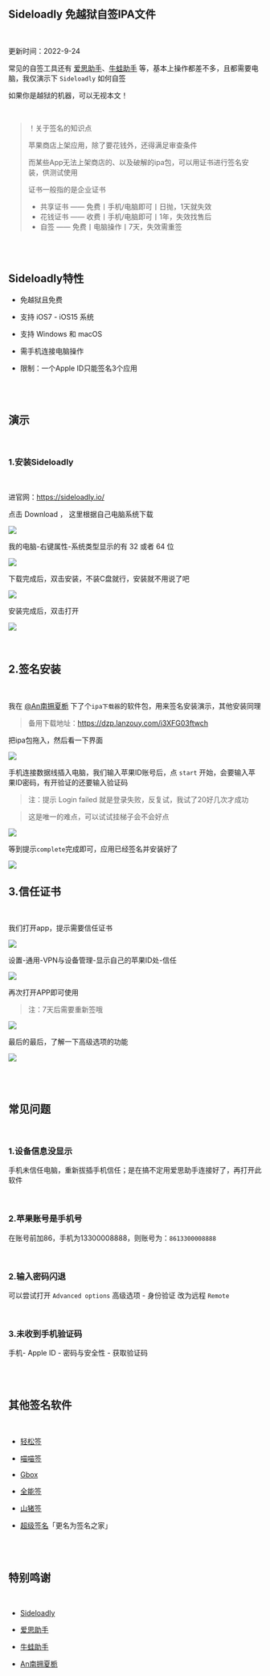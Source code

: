 ## Sideloadly 免越狱自签IPA文件

</br>

更新时间：2022-9-24

常见的自签工具还有 [爱思助手](https://www.i4.cn/)、[牛蛙助手](https://www.ios222.com/) 等，基本上操作都差不多，且都需要电脑，我仅演示下 `Sideloadly` 如何自签


如果你是越狱的机器，可以无视本文！

</br>

>！关于签名的知识点
>
>苹果商店上架应用，除了要花钱外，还得满足审查条件
>
>而某些App无法上架商店的、以及破解的ipa包，可以用证书进行签名安装，供测试使用
>
>证书一般指的是企业证书
>
>* 共享证书 —— 免费丨手机/电脑即可丨日抛，1天就失效
>* 花钱证书 —— 收费丨手机/电脑即可丨1年，失效找售后
>* 自签 —— 免费丨电脑操作丨7天，失效需重签
>



</br>
</br>

## Sideloadly特性


* 免越狱且免费

* 支持 iOS7 - iOS15 系统

* 支持 Windows 和 macOS

* 需手机连接电脑操作

* 限制：一个Apple ID只能签名3个应用

</br>
</br>

## 演示

</br>

### 1.安装Sideloadly
</br>

进官网：https://sideloadly.io/

点击 Download ， 这里根据自己电脑系统下载


![](https://ghproxy.com/https://raw.githubusercontent.com/Yiov/notes/main/Sideloadly/Sideloadly-01.png)

我的电脑-右键属性-系统类型显示的有 32 或者 64 位

![](https://ghproxy.com/https://raw.githubusercontent.com/Yiov/notes/main/Sideloadly/Sideloadly-02.png)


下载完成后，双击安装，不装C盘就行，安装就不用说了吧

![](https://ghproxy.com/https://raw.githubusercontent.com/Yiov/notes/main/Sideloadly/Sideloadly-03.png)


安装完成后，双击打开

![](https://ghproxy.com/https://raw.githubusercontent.com/Yiov/notes/main/Sideloadly/Sideloadly-04.png)


</br>

## 2.签名安装

</br>

我在 [@An南拥夏栀](https://www.nyxz166.cn/) 下了个`ipa下载器`的软件包，用来签名安装演示，其他安装同理

> 备用下载地址：https://dzp.lanzouy.com/i3XFG03ftwch

把ipa包拖入，然后看一下界面

![](https://ghproxy.com/https://raw.githubusercontent.com/Yiov/notes/main/Sideloadly/Sideloadly-05.png)


手机连接数据线插入电脑，我们输入苹果ID账号后，点 `start` 开始，会要输入苹果ID密码，有开验证的还要输入验证码

> 注：提示 Login failed 就是登录失败，反复试，我试了20好几次才成功

> 这是唯一的难点，可以试试挂梯子会不会好点

![](https://ghproxy.com/https://raw.githubusercontent.com/Yiov/notes/main/Sideloadly/Sideloadly-06.png)

等到提示`complete`完成即可，应用已经签名并安装好了

![](https://ghproxy.com/https://raw.githubusercontent.com/Yiov/notes/main/Sideloadly/Sideloadly-07.png)


## 3.信任证书

</br>

我们打开app，提示需要信任证书

![](https://ghproxy.com/https://raw.githubusercontent.com/Yiov/notes/main/Sideloadly/Sideloadly-08.png)


设置-通用-VPN与设备管理-显示自己的苹果ID处-信任

![](https://ghproxy.com/https://raw.githubusercontent.com/Yiov/notes/main/Sideloadly/Sideloadly-09.png)

再次打开APP即可使用

> 注：7天后需要重新签哦

![](https://ghproxy.com/https://raw.githubusercontent.com/Yiov/notes/main/Sideloadly/Sideloadly-10.png)


最后的最后，了解一下高级选项的功能


![](https://ghproxy.com/https://raw.githubusercontent.com/Yiov/notes/main/Sideloadly/Sideloadly-11.png)


</br>
</br>

## 常见问题

</br>


### 1.设备信息没显示

手机未信任电脑，重新拔插手机信任；是在搞不定用爱思助手连接好了，再打开此软件

</br>

### 2.苹果账号是手机号

在账号前加86，手机为13300008888，则账号为：`8613300008888`

</br>

### 2.输入密码闪退

可以尝试打开 `Advanced options` 高级选项 - 身份验证 改为远程 `Remote`

</br>

### 3.未收到手机验证码

手机- Apple ID - 密码与安全性 - 获取验证码



</br>
</br>

## 其他签名软件

</br>

* [轻松签](https://esign.yyyue.xyz/)

* [喵喵签](https://amiao.app/)

* [Gbox](https://gbox.run/)

* [全能签](https://udid.nuosike.cn/sign/)

* [山猪签](https://www.shanzhuqian.com/)

* [超级签名](https://www.signhome.net/)「更名为签名之家」





</br>
</br>

## 特别鸣谢

</br>

* [Sideloadly](https://sideloadly.io/)

* [爱思助手](https://www.i4.cn/)

* [牛蛙助手](https://www.ios222.com/)

* [An南拥夏栀](https://www.nyxz166.cn/)
